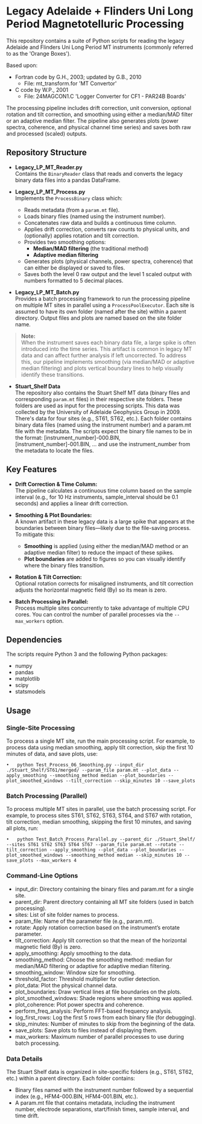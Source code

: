 # Legacy Adelaide + Flinders Uni Long Period Magnetotelluric Processing

This repository contains a suite of Python scripts for reading the legacy Adelaide and Flinders Uni Long Period MT instruments (commonly referred to as the 'Orange Boxes').

Based upon:
  - Fortran code by G.H., 2003; updated by G.B., 2010
    - File: mt_transform.for 'MT Convertor'
  - C code by W.P., 2001
    - File: 24MAGCON1.C   'Logger Converter for CF1 - PAR24B Boards'


The processing pipeline includes drift correction, unit conversion, optional rotation and tilt correction, and smoothing using either a median/MAD filter or an adaptive median filter. The pipeline also generates plots (power spectra, coherence, and physical channel time series) and saves both raw and processed (scaled) outputs.


## Repository Structure

- **Legacy_LP_MT_Reader.py**  
  Contains the `BinaryReader` class that reads and converts the legacy binary data files into a pandas DataFrame.

- **Legacy_LP_MT_Process.py**  
  Implements the `ProcessBinary` class which:
  - Reads metadata (from a `param.mt` file).
  - Loads binary files (named using the instrument number).
  - Concatenates raw data and builds a continuous time column.
  - Applies drift correction, converts raw counts to physical units, and (optionally) applies rotation and tilt correction.
  - Provides two smoothing options: 
    - **Median/MAD filtering** (the traditional method)
    - **Adaptive median filtering**
  - Generates plots (physical channels, power spectra, coherence) that can either be displayed or saved to files.
  - Saves both the level 0 raw output and the level 1 scaled output with numbers formatted to 5 decimal places.

- **Legacy_LP_MT_Batch.py**  
  Provides a batch processing framework to run the processing pipeline on multiple MT sites in parallel using a `ProcessPoolExecutor`. Each site is assumed to have its own folder (named after the site) within a parent directory. Output files and plots are named based on the site folder name.

> **Note:**  
> When the instrument saves each binary data file, a large spike is often introduced into the time series. This artifact is common in legacy MT data and can affect further analysis if left uncorrected. To address this, our pipeline implements smoothing (via median/MAD or adaptive median filtering) and plots vertical boundary lines to help visually identify these transitions.

- **Stuart_Shelf Data**  
  The repository also contains the Stuart Shelf MT data (binary files and corresponding `param.mt` files) in their respective site folders. These folders are used as input for the processing scripts. This data was collected by the University of Adelaide Geophysics Group in 2009. There's data for four sites (e.g., ST61, ST62, etc.). Each folder contains binary data files (named using the instrument number) and a param.mt file with the metadata. The scripts expect the binary file names to be in the format: [instrument_number]-000.BIN, [instrument_number]-001.BIN, ... and use the instrument_number from the metadata to locate the files.

## Key Features

- **Drift Correction & Time Column:**  
  The pipeline calculates a continuous time column based on the sample interval (e.g., for 10 Hz instruments, sample_interval should be 0.1 seconds) and applies a linear drift correction.

- **Smoothing & Plot Boundaries:**  
  A known artifact in these legacy data is a large spike that appears at the boundaries between binary files—likely due to the file-saving process. To mitigate this:
  - **Smoothing** is applied (using either the median/MAD method or an adaptive median filter) to reduce the impact of these spikes.
  - **Plot boundaries** are added to figures so you can visually identify where the binary files transition.

- **Rotation & Tilt Correction:**  
  Optional rotation corrects for misaligned instruments, and tilt correction adjusts the horizontal magnetic field (By) so its mean is zero.

- **Batch Processing in Parallel:**  
  Process multiple sites concurrently to take advantage of multiple CPU cores. You can control the number of parallel processes via the `--max_workers` option.


## Dependencies

The scripts require Python 3 and the following Python packages:

- numpy
- pandas
- matplotlib
- scipy
- statsmodels


## Usage

### Single-Site Processing
To process a single MT site, run the main processing script. For example, to process data using median smoothing, apply tilt correction, skip the first 10 minutes of data, and save plots, use:

	•	python Test_Process_06_Smoothing.py --input_dir ./Stuart_Shelf/ST61/merged/ --param_file param.mt --plot_data --apply_smoothing --smoothing_method median --plot_boundaries --plot_smoothed_windows --tilt_correction --skip_minutes 10 --save_plots

### Batch Processing (Parallel)
To process multiple MT sites in parallel, use the batch processing script. For example, to process sites ST61, ST62, ST63, ST64, and ST67 with rotation, tilt correction, median smoothing, skipping the first 10 minutes, and saving all plots, run:

	•	python Test_Batch_Process_Parallel.py --parent_dir ./Stuart_Shelf/ --sites ST61 ST62 ST63 ST64 ST67 --param_file param.mt --rotate --tilt_correction --apply_smoothing --plot_data --plot_boundaries --plot_smoothed_windows --smoothing_method median --skip_minutes 10 --save_plots --max_workers 4

### Command-Line Options

- input_dir: Directory containing the binary files and param.mt for a single site.
- parent_dir: Parent directory containing all MT site folders (used in batch processing).
- sites: List of site folder names to process.
- param_file: Name of the parameter file (e.g., param.mt).
- rotate: Apply rotation correction based on the instrument’s erotate parameter.
- tilt_correction: Apply tilt correction so that the mean of the horizontal magnetic field (By) is zero.
- apply_smoothing: Apply smoothing to the data.
- smoothing_method: Choose the smoothing method: median for median/MAD filtering or adaptive for adaptive median filtering.
- smoothing_window: Window size for smoothing.
- threshold_factor: Threshold multiplier for outlier detection.
- plot_data: Plot the physical channel data.
- plot_boundaries: Draw vertical lines at file boundaries on the plots.
- plot_smoothed_windows: Shade regions where smoothing was applied.
- plot_coherence: Plot power spectra and coherence.
- perform_freq_analysis: Perform FFT-based frequency analysis.
- log_first_rows: Log the first 5 rows from each binary file (for debugging).
- skip_minutes: Number of minutes to skip from the beginning of the data.
- save_plots: Save plots to files instead of displaying them.
- max_workers: Maximum number of parallel processes to use during batch processing.

### Data Details

The Stuart Shelf data is organized in site-specific folders (e.g., ST61, ST62, etc.) within a parent directory. Each folder contains:
- Binary files named with the instrument number followed by a sequential index (e.g., HFM4-000.BIN, HFM4-001.BIN, etc.).
- A param.mt file that contains metadata, including the instrument number, electrode separations, start/finish times, sample interval, and time drift.
